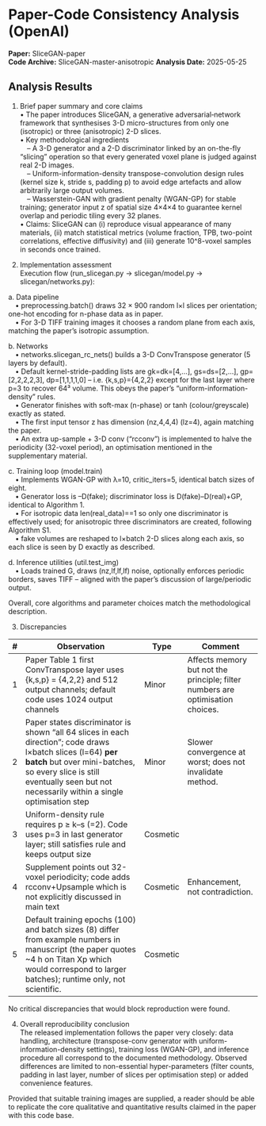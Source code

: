 # Paper-Code Consistency Analysis (OpenAI)

**Paper:** SliceGAN-paper  
**Code Archive:** SliceGAN-master-anisotropic
**Analysis Date:** 2025-05-25

## Analysis Results

1. Brief paper summary and core claims  
• The paper introduces SliceGAN, a generative adversarial‐network framework that synthesises 3-D micro-structures from only one (isotropic) or three (anisotropic) 2-D slices.  
• Key methodological ingredients  
 – A 3-D generator and a 2-D discriminator linked by an on-the-fly “slicing” operation so that every generated voxel plane is judged against real 2-D images.  
 – Uniform-information-density transpose-convolution design rules (kernel size k, stride s, padding p) to avoid edge artefacts and allow arbitrarily large output volumes.  
 – Wasserstein-GAN with gradient penalty (WGAN-GP) for stable training; generator input z of spatial size 4×4×4 to guarantee kernel overlap and periodic tiling every 32 planes.  
• Claims: SliceGAN can (i) reproduce visual appearance of many materials, (ii) match statistical metrics (volume fraction, TPB, two-point correlations, effective diffusivity) and (iii) generate 10^8-voxel samples in seconds once trained.

2. Implementation assessment  
Execution flow (run_slicegan.py → slicegan/model.py → slicegan/networks.py):

a. Data pipeline  
 • preprocessing.batch() draws 32 × 900 random l×l slices per orientation; one-hot encoding for n-phase data as in paper.  
 • For 3-D TIFF training images it chooses a random plane from each axis, matching the paper’s isotropic assumption.

b. Networks  
 • networks.slicegan_rc_nets() builds a 3-D ConvTranspose generator (5 layers by default).  
 • Default kernel-stride-padding lists are gk=dk=[4,…], gs=ds=[2,…], gp=[2,2,2,2,3], dp=[1,1,1,1,0] – i.e. {k,s,p}={4,2,2} except for the last layer where p=3 to recover 64³ volume. This obeys the paper’s “uniform-information-density” rules.  
 • Generator finishes with soft-max (n-phase) or tanh (colour/greyscale) exactly as stated.  
 • The first input tensor z has dimension (nz,4,4,4) (lz=4), again matching the paper.  
 • An extra up-sample + 3-D conv (“rcconv”) is implemented to halve the periodicity (32-voxel period), an optimisation mentioned in the supplementary material.

c. Training loop (model.train)  
 • Implements WGAN-GP with λ=10, critic_iters=5, identical batch sizes of eight.  
 • Generator loss is –D(fake); discriminator loss is D(fake)–D(real)+GP, identical to Algorithm 1.  
 • For isotropic data len(real_data)==1 so only one discriminator is effectively used; for anisotropic three discriminators are created, following Algorithm S1.  
 • fake volumes are reshaped to l×batch 2-D slices along each axis, so each slice is seen by D exactly as described.

d. Inference utilities (util.test_img)  
 • Loads trained G, draws (nz,lf,lf,lf) noise, optionally enforces periodic borders, saves TIFF – aligned with the paper’s discussion of large/periodic output.

Overall, core algorithms and parameter choices match the methodological description.

3. Discrepancies

| # | Observation | Type | Comment |
|---|-------------|------|---------|
|1|Paper Table 1 first ConvTranspose layer uses {k,s,p} = {4,2,2} and 512 output channels; default code uses 1024 output channels|Minor|Affects memory but not the principle; filter numbers are optimisation choices.|
|2|Paper states discriminator is shown “all 64 slices in each direction”; code draws l×batch slices (l=64) **per batch** but over mini-batches, so every slice is still eventually seen but not necessarily within a single optimisation step|Minor|Slower convergence at worst; does not invalidate method.|
|3|Uniform-density rule requires p ≥ k–s (=2). Code uses p=3 in last generator layer; still satisfies rule and keeps output size|Cosmetic||
|4|Supplement points out 32-voxel periodicity; code adds rcconv+Upsample which is not explicitly discussed in main text|Cosmetic|Enhancement, not contradiction.|
|5|Default training epochs (100) and batch sizes (8) differ from example numbers in manuscript (the paper quotes ~4 h on Titan Xp which would correspond to larger batches); runtime only, not scientific.|Cosmetic||

No critical discrepancies that would block reproduction were found.

4. Overall reproducibility conclusion  
The released implementation follows the paper very closely: data handling, architecture (transpose-conv generator with uniform-information-density settings), training loss (WGAN-GP), and inference procedure all correspond to the documented methodology. Observed differences are limited to non-essential hyper-parameters (filter counts, padding in last layer, number of slices per optimisation step) or added convenience features.  

Provided that suitable training images are supplied, a reader should be able to replicate the core qualitative and quantitative results claimed in the paper with this code base.